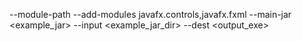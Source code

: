 --module-path <jmods>
--add-modules javafx.controls,javafx.fxml
--main-jar <example_jar>
--input <example_jar_dir>
--dest <output_exe>
